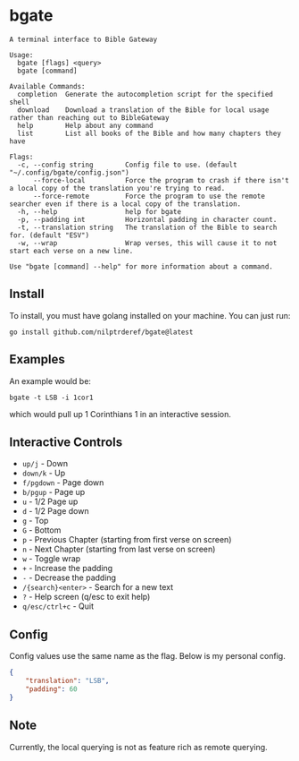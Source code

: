 # bgate
```
A terminal interface to Bible Gateway

Usage:
  bgate [flags] <query>
  bgate [command]

Available Commands:
  completion  Generate the autocompletion script for the specified shell
  download    Download a translation of the Bible for local usage rather than reaching out to BibleGateway
  help        Help about any command
  list        List all books of the Bible and how many chapters they have

Flags:
  -c, --config string        Config file to use. (default "~/.config/bgate/config.json")
      --force-local          Force the program to crash if there isn't a local copy of the translation you're trying to read.
      --force-remote         Force the program to use the remote searcher even if there is a local copy of the translation.
  -h, --help                 help for bgate
  -p, --padding int          Horizontal padding in character count.
  -t, --translation string   The translation of the Bible to search for. (default "ESV")
  -w, --wrap                 Wrap verses, this will cause it to not start each verse on a new line.

Use "bgate [command] --help" for more information about a command.
```

## Install
To install, you must have golang installed on your machine. You can just run:
```
go install github.com/nilptrderef/bgate@latest
```

## Examples
An example would be:
```
bgate -t LSB -i 1cor1
```
which would pull up 1 Corinthians 1 in an interactive session.

## Interactive Controls
* `up/j` - Down
* `down/k` - Up
* `f/pgdown` - Page down
* `b/pgup` - Page up
* `u` - 1/2 Page up
* `d` - 1/2 Page down
* `g` - Top
* `G` - Bottom
* `p` - Previous Chapter (starting from first verse on screen)
* `n` - Next Chapter (starting from last verse on screen)
* `w` - Toggle wrap
* `+` - Increase the padding
* `-` - Decrease the padding
* `/{search}<enter>` - Search for a new text
* `?` - Help screen (q/esc to exit help)
* `q/esc/ctrl+c` - Quit

## Config
Config values use the same name as the flag. Below is my personal config.
``` json
{
	"translation": "LSB",
	"padding": 60
}
```

## Note
Currently, the local querying is not as feature rich as remote querying.

